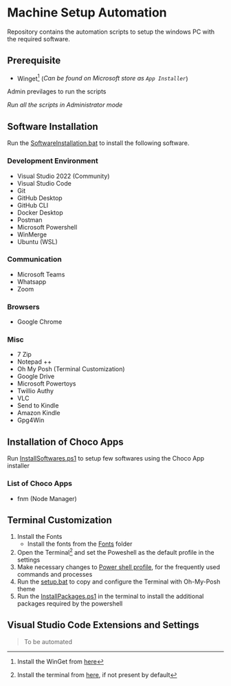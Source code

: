 # Machine Setup Automation
Repository contains the automation scripts to setup the windows PC with the required software.

## Prerequisite
- Winget[^1] (_Can be found on Microsoft store as `App Installer`_)

Admin previlages to run the scripts

_Run all the scripts in Administrator mode_

## Software Installation
Run the [SoftwareInstallation.bat](SoftwareInstallations.bat) to install the following software.
### Development Environment
- Visual Studio 2022 (Community)
- Visual Studio Code
- Git
- GitHub Desktop
- GitHub CLI
- Docker Desktop
- Postman
- Microsoft Powershell
- WinMerge
- Ubuntu (WSL)

### Communication
- Microsoft Teams
- Whatsapp
- Zoom

### Browsers
- Google Chrome

### Misc
- 7 Zip
- Notepad ++
- Oh My Posh (Terminal Customization)
- Google Drive
- Microsoft Powertoys
- Twillio Authy 
- VLC
- Send to Kindle
- Amazon Kindle
- Gpg4Win

## Installation of Choco Apps
Run [InstallSoftwares.ps1](./InstallSoftwares.ps1) to setup few softwares using the Choco App installer

### List of Choco Apps 
- fnm (Node Manager)

## Terminal Customization
1. Install the Fonts
    - Install the fonts from the [Fonts](./Fonts/CascadiaCode/) folder
2. Open the Terminal[^2] and set the Poweshell as the default profile in the settings
3. Make necessary changes to [Power shell profile](./TerminalSetup/ConfigFiles/powershellProfile.ps1), for the frequently used commands and processes
4. Run the [setup.bat](./TerminalSetup/setup.bat) to copy and configure the Terminal with Oh-My-Posh theme
5. Run the [InstallPackages.ps1](./TerminalSetup/InstallPackages.ps1) in the terminal to install the additional packages required by the powershell

## Visual Studio Code Extensions and Settings
> To be automated

[^1]: Install the WinGet from [here][wingetLink]
[^2]: Install the terminal from [here][TerminalGitHubLink], if not present by default


[wingetLink]: https://aka.ms/getwinget
[TerminalGitHubLink]: https://github.com/microsoft/terminal/releases
